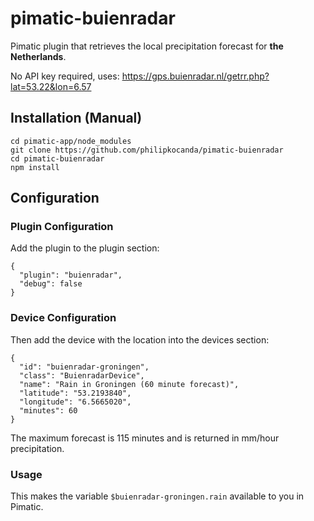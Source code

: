 pimatic-buienradar
===================

Pimatic plugin that retrieves the local precipitation forecast for **the Netherlands**.

No API key required, uses: https://gps.buienradar.nl/getrr.php?lat=53.22&lon=6.57

Installation (Manual)
-------------

```
cd pimatic-app/node_modules
git clone https://github.com/philipkocanda/pimatic-buienradar
cd pimatic-buienradar
npm install
```

Configuration
-------------

### Plugin Configuration

Add the plugin to the plugin section:

    {
      "plugin": "buienradar",
      "debug": false
    }

### Device Configuration

Then add the device with the location into the devices section:

    {
      "id": "buienradar-groningen",
      "class": "BuienradarDevice",
      "name": "Rain in Groningen (60 minute forecast)",
      "latitude": "53.2193840",
      "longitude": "6.5665020",
      "minutes": 60
    }
    
The maximum forecast is 115 minutes and is returned in mm/hour precipitation.


### Usage

This makes the variable `$buienradar-groningen.rain` available to you in Pimatic.
